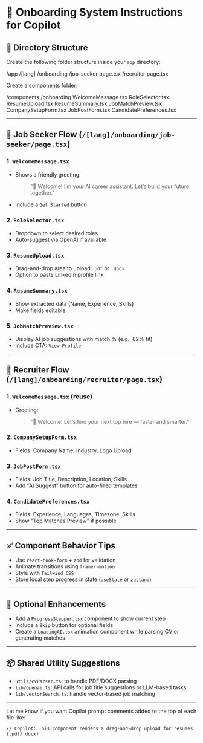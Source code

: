 # 🧭 Onboarding System Instructions for Copilot

## 📁 Directory Structure

Create the following folder structure inside your `app` directory:

/app
/[lang]
/onboarding
/job-seeker
page.tsx
/recruiter
page.tsx


Create a components folder:

/components
/onboarding
WelcomeMessage.tsx
RoleSelector.tsx
ResumeUpload.tsx
ResumeSummary.tsx
JobMatchPreview.tsx
CompanySetupForm.tsx
JobPostForm.tsx
CandidatePreferences.tsx


---

## 👤 Job Seeker Flow (`/[lang]/onboarding/job-seeker/page.tsx`)

### 1. `WelcomeMessage.tsx`
- Shows a friendly greeting:
  > "👋 Welcome! I’m your AI career assistant. Let’s build your future together."
- Include a `Get Started` button

### 2. `RoleSelector.tsx`
- Dropdown to select desired roles
- Auto-suggest via OpenAI if available

### 3. `ResumeUpload.tsx`
- Drag-and-drop area to upload `.pdf` or `.docx`
- Option to paste LinkedIn profile link

### 4. `ResumeSummary.tsx`
- Show extracted data (Name, Experience, Skills)
- Make fields editable

### 5. `JobMatchPreview.tsx`
- Display AI job suggestions with match % (e.g., 82% fit)
- Include CTA: `View Profile`

---

## 💼 Recruiter Flow (`/[lang]/onboarding/recruiter/page.tsx`)

### 1. `WelcomeMessage.tsx` (reuse)
- Greeting:  
  > "👋 Welcome! Let’s find your next top hire — faster and smarter."

### 2. `CompanySetupForm.tsx`
- Fields: Company Name, Industry, Logo Upload

### 3. `JobPostForm.tsx`
- Fields: Job Title, Description, Location, Skills
- Add "AI Suggest" button for auto-filled templates

### 4. `CandidatePreferences.tsx`
- Fields: Experience, Languages, Timezone, Skills
- Show "Top Matches Preview" if possible

---

## ✅ Component Behavior Tips

- Use `react-hook-form` + `zod` for validation
- Animate transitions using `framer-motion`
- Style with `Tailwind CSS`
- Store local step progress in state (`useState` or `zustand`)

---

## 🧪 Optional Enhancements

- Add a `ProgressStepper.tsx` component to show current step
- Include a `Skip` button for optional fields
- Create a `LoadingAI.tsx` animation component while parsing CV or generating matches

---

## 📦 Shared Utility Suggestions

- `utils/cvParser.ts`: to handle PDF/DOCX parsing
- `lib/openai.ts`: API calls for job title suggestions or LLM-based tasks
- `lib/vectorSearch.ts`: handle vector-based job matching

---

Let me know if you want Copilot prompt comments added to the top of each file like:

```tsx
// Copilot: This component renders a drag-and-drop upload for resumes (.pdf/.docx)
